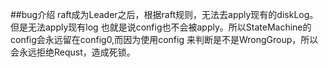 ##bug介绍
raft成为Leader之后，根据raft规则，无法去apply现有的diskLog。但是无法apply现有log
也就是说config也不会被apply。所以StateMachine的config会永远留在config0,而因为使用config
来判断是不是WrongGroup，所以会永远拒绝Requst，造成死锁。